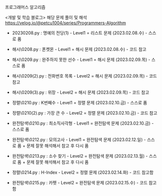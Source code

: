 프로그래머스 알고리즘

<개발 및 학습 블로그>
해당 문제 풀이 및 해석
https://velog.io/@petcu1004/series/Programmers-Algorithm

- 20230208.py : 명예의 전당(1) - Level1 = 리스트 문제 (2023.02.08.수) - 스스로 품
- 해시\0208.py : 폰켓몬 - Level1 = 해시 문제 (2023.02.08.수) - 코드 참고

- 해시\0209.py : 완주하지 못한 선수 - Level1 = 해시 문제 (2023.02.09.목) - 스스로 품
- 해시\0209(2).py : 전화번호 목록 - Level2 = 해시 문제 (2023.02.09.목) - 코드 참고
- 해시\0209(3).py : 위장 - Level2 = 해시 문제 (2023.02.09.목) - 코드 참고

- 정렬\0210.py : K번째수 - Level1 = 정렬 문제 (2023.02.10.금) - 스스로 품
- 정렬\0210(2).py : 가장 큰 수 - Level2 = 정렬 문제 (2023.02.10.금) - 코드 참고
- 완전탐색\0210.py : 최소직사각형 - Level1 = 완전탐색 문제 (2023.02.10.금) - 스스로 품

- 완전탐색\0212.py : 모의고사 - Level1 = 완전탐색 문제 (2023.02.12.일) - 스스로 품 + 문제 잘못 해석해서 참고 후 다시 품

- 완전탐색\0213.py : 소수 찾기 - Level2 = 완전탐색 문제 (2023.02.13.월) - 스스로 품 + 문제 잘못 해석해서 참고 후 다시 품

- 정렬\0214.py : H-Index - Level2 = 정렬 문제 (2023.02.14.화) - 코드 참고함

- 완전탐색\0215.py : 카펫 - Level2 = 완전탐색 문제 (2023.02.15.수) - 코드 참고함